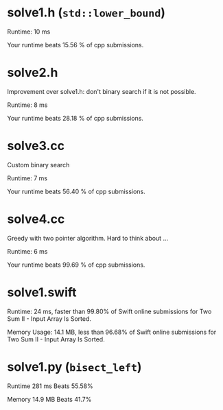 # solve1.h (`std::lower_bound`)

Runtime: 10 ms

Your runtime beats 15.56 % of cpp submissions.

# solve2.h

Improvement over solve1.h: don't binary search if it is not possible.

Runtime: 8 ms

Your runtime beats 28.18 % of cpp submissions.

# solve3.cc

Custom binary search

Runtime: 7 ms

Your runtime beats 56.40 % of cpp submissions.

# solve4.cc

Greedy with two pointer algorithm. Hard to think about ...

Runtime: 6 ms

Your runtime beats 99.69 % of cpp submissions.

# solve1.swift

Runtime: 24 ms, faster than 99.80% of Swift online submissions for Two Sum II - Input Array Is Sorted.

Memory Usage: 14.1 MB, less than 96.68% of Swift online submissions for Two Sum II - Input Array Is Sorted.

# solve1.py (`bisect_left`)

Runtime 281 ms Beats 55.58%

Memory 14.9 MB Beats 41.7%
